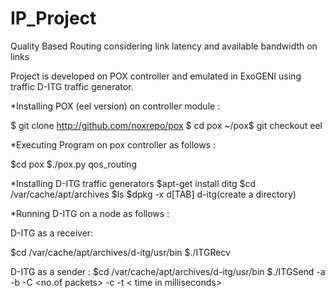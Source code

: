 # IP_Project
Quality Based Routing considering link latency and available bandwidth on links

Project is developed on POX controller and emulated in ExoGENI using traffic D-ITG traffic generator.

*Installing POX (eel version) on controller module :

$ git clone http://github.com/noxrepo/pox
$ cd pox
~/pox$ git checkout eel


*Executing Program on pox controller as follows :

$cd pox
$./pox.py qos_routing

*Installing D-ITG traffic generators
$apt-get install ditg
$cd /var/cache/apt/archives
$ls
$dpkg -x d[TAB] d-itg(create a directory)

*Running D-ITG on a node as follows :

D-ITG as a receiver:

$cd /var/cache/apt/archives/d-itg/usr/bin
$./ITGRecv


D-ITG as a sender :
$cd /var/cache/apt/archives/d-itg/usr/bin
$./ITGSend -a <Destination-IP-Address> -b <tos> -C <no.of packets> -c <packet size> -t < time in milliseconds>


